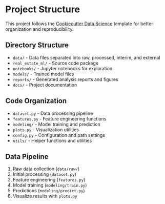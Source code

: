 # Project Structure

This project follows the [Cookiecutter Data Science](https://cookiecutter-data-science.drivendata.org/) template for better organization and reproducibility.

## Directory Structure
- `data/` - Data files separated into raw, processed, interim, and external
- `real_estate_ml/` - Source code package
- `notebooks/` - Jupyter notebooks for exploration
- `models/` - Trained model files
- `reports/` - Generated analysis reports and figures
- `docs/` - Project documentation

## Code Organization
- `dataset.py` - Data processing pipeline
- `features.py` - Feature engineering functions
- `modeling/` - Model training and prediction
- `plots.py` - Visualization utilities
- `config.py` - Configuration and path settings
- `utils/` - Helper functions and utilities

## Data Pipeline
1. Raw data collection (`data/raw/`)
2. Initial processing (`dataset.py`)
3. Feature engineering (`features.py`)
4. Model training (`modeling/train.py`)
5. Predictions (`modeling/predict.py`)
5. Visualize results with `plots.py`
